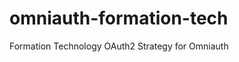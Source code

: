omniauth-formation-tech
===========================

Formation Technology OAuth2 Strategy for Omniauth 
